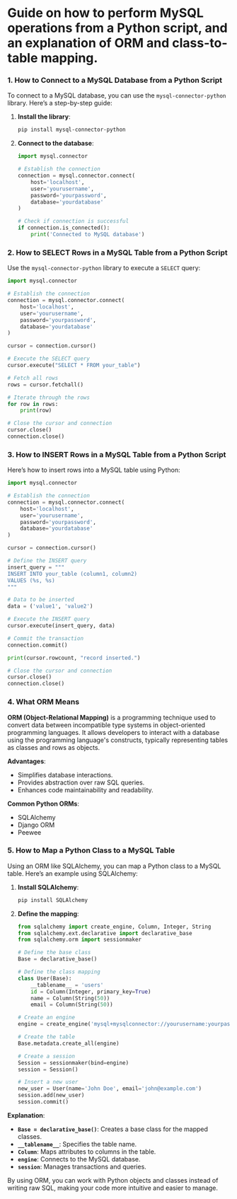 # Guide on how to perform MySQL operations from a Python script, and an explanation of ORM and class-to-table mapping.


### 1. **How to Connect to a MySQL Database from a Python Script**

To connect to a MySQL database, you can use the `mysql-connector-python` library. Here’s a step-by-step guide:

1. **Install the library**:
   ```bash
   pip install mysql-connector-python
   ```

2. **Connect to the database**:
   ```python
   import mysql.connector

   # Establish the connection
   connection = mysql.connector.connect(
       host='localhost',
       user='yourusername',
       password='yourpassword',
       database='yourdatabase'
   )

   # Check if connection is successful
   if connection.is_connected():
       print('Connected to MySQL database')
   ```

### 2. **How to SELECT Rows in a MySQL Table from a Python Script**

Use the `mysql-connector-python` library to execute a `SELECT` query:

```python
import mysql.connector

# Establish the connection
connection = mysql.connector.connect(
    host='localhost',
    user='yourusername',
    password='yourpassword',
    database='yourdatabase'
)

cursor = connection.cursor()

# Execute the SELECT query
cursor.execute("SELECT * FROM your_table")

# Fetch all rows
rows = cursor.fetchall()

# Iterate through the rows
for row in rows:
    print(row)

# Close the cursor and connection
cursor.close()
connection.close()
```

### 3. **How to INSERT Rows in a MySQL Table from a Python Script**

Here’s how to insert rows into a MySQL table using Python:

```python
import mysql.connector

# Establish the connection
connection = mysql.connector.connect(
    host='localhost',
    user='yourusername',
    password='yourpassword',
    database='yourdatabase'
)

cursor = connection.cursor()

# Define the INSERT query
insert_query = """
INSERT INTO your_table (column1, column2)
VALUES (%s, %s)
"""

# Data to be inserted
data = ('value1', 'value2')

# Execute the INSERT query
cursor.execute(insert_query, data)

# Commit the transaction
connection.commit()

print(cursor.rowcount, "record inserted.")

# Close the cursor and connection
cursor.close()
connection.close()
```

### 4. **What ORM Means**

**ORM (Object-Relational Mapping)** is a programming technique used to convert data between incompatible type systems in object-oriented programming languages. It allows developers to interact with a database using the programming language's constructs, typically representing tables as classes and rows as objects.

**Advantages**:
- Simplifies database interactions.
- Provides abstraction over raw SQL queries.
- Enhances code maintainability and readability.

**Common Python ORMs**:
- SQLAlchemy
- Django ORM
- Peewee

### 5. **How to Map a Python Class to a MySQL Table**

Using an ORM like SQLAlchemy, you can map a Python class to a MySQL table. Here’s an example using SQLAlchemy:

1. **Install SQLAlchemy**:
   ```bash
   pip install SQLAlchemy
   ```

2. **Define the mapping**:
   ```python
   from sqlalchemy import create_engine, Column, Integer, String
   from sqlalchemy.ext.declarative import declarative_base
   from sqlalchemy.orm import sessionmaker

   # Define the base class
   Base = declarative_base()

   # Define the class mapping
   class User(Base):
       __tablename__ = 'users'
       id = Column(Integer, primary_key=True)
       name = Column(String(50))
       email = Column(String(50))

   # Create an engine
   engine = create_engine('mysql+mysqlconnector://yourusername:yourpassword@localhost/yourdatabase')

   # Create the table
   Base.metadata.create_all(engine)

   # Create a session
   Session = sessionmaker(bind=engine)
   session = Session()

   # Insert a new user
   new_user = User(name='John Doe', email='john@example.com')
   session.add(new_user)
   session.commit()
   ```

**Explanation**:
- **`Base = declarative_base()`**: Creates a base class for the mapped classes.
- **`__tablename__`**: Specifies the table name.
- **`Column`**: Maps attributes to columns in the table.
- **`engine`**: Connects to the MySQL database.
- **`session`**: Manages transactions and queries.

By using ORM, you can work with Python objects and classes instead of writing raw SQL, making your code more intuitive and easier to manage.
